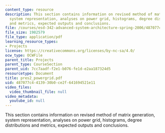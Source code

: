 ```yaml
---
content_type: resource
description: This section contains information on revised method of matrix generation,
  system representation, analyses on power grid, histograms, degree distributions
  and metrics, expected outputs and conclusions.
file: /courses/esd-342-advanced-system-architecture-spring-2006/487077c4413930b0ce2f641694521e11_pres2_powergrid.pdf
file_size: 1982579
file_type: application/pdf
learning_resource_types:
- Projects
license: https://creativecommons.org/licenses/by-nc-sa/4.0/
ocw_type: OCWFile
parent_title: Projects
parent_type: CourseSection
parent_uid: 7cc7aadf-f2e1-b076-fe1d-e2aa187324d5
resourcetype: Document
title: pres2_powergrid.pdf
uid: 487077c4-4139-30b0-ce2f-641694521e11
video_files:
  video_thumbnail_file: null
video_metadata:
  youtube_id: null
---
```

This section contains information on revised method of matrix generation, system representation, analyses on power grid, histograms, degree distributions and metrics, expected outputs and conclusions.